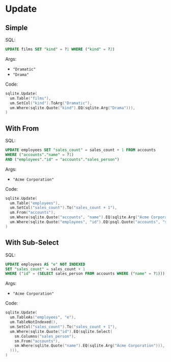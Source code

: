 # Update

## Simple

SQL:

```sql
UPDATE films SET "kind" = ?1 WHERE ("kind" = ?2)
```

Args:

* `"Dramatic"`
* `"Drama"`

Code:

```go
sqlite.Update(
  um.Table("films"),
  um.SetCol("kind").ToArg("Dramatic"),
  um.Where(sqlite.Quote("kind").EQ(sqlite.Arg("Drama"))),
)
```

## With From

SQL:

```sql
UPDATE employees SET "sales_count" = sales_count + 1 FROM accounts
WHERE ("accounts"."name" = ?1)
AND ("employees"."id" = "accounts"."sales_person")
```

Args:

* `"Acme Corporation"`

Code:

```go
sqlite.Update(
  um.Table("employees"),
  um.SetCol("sales_count").To("sales_count + 1"),
  um.From("accounts"),
  um.Where(sqlite.Quote("accounts", "name").EQ(sqlite.Arg("Acme Corporation"))),
  um.Where(sqlite.Quote("employees", "id").EQ(psql.Quote("accounts", "sales_person"))),
)
```

## With Sub-Select

SQL:

```sql
UPDATE employees AS "e" NOT INDEXED
SET "sales_count" = sales_count + 1
WHERE ("id" = (SELECT sales_person FROM accounts WHERE ("name" = ?1)))
```

Args:

* `"Acme Corporation"`

Code:

```go
sqlite.Update(
  um.TableAs("employees", "e"),
  um.TableNotIndexed(),
  um.SetCol("sales_count").To("sales_count + 1"),
  um.Where(sqlite.Quote("id").EQ(sqlite.Select(
    sm.Columns("sales_person"),
    sm.From("accounts"),
    sm.Where(sqlite.Quote("name").EQ(sqlite.Arg("Acme Corporation"))),
  ))),
)
```
